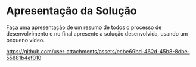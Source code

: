 # Apresentação da Solução

Faça uma apresentação de um resumo de todos o processo de desenvolvimento e no final apresente a solução desenvolvida, usando um pequeno vídeo.



https://github.com/user-attachments/assets/ecbe69bd-462d-45b8-8dbe-55881b4ef010

